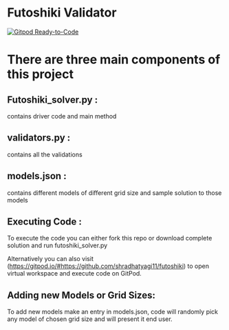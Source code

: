 # Futoshiki Validator
[![Gitpod Ready-to-Code](https://img.shields.io/badge/Gitpod-Ready--to--Code-blue?logo=gitpod)](https://gitpod.io/#https://github.com/shradhatyagi11/futoshiki) 

# There are three main components of this project 

## Futoshiki_solver.py : 
  contains driver code and main method
## validators.py : 
  contains all the validations
## models.json : 
  contains different models of different grid size and sample solution to those models
  
## Executing Code :
  To execute the code you can either fork this repo or download complete solution and run futoshiki_solver.py
  
  Alternatively you can also visit (https://gitpod.io/#https://github.com/shradhatyagi11/futoshiki) to open virtual workspace   and execute code on GitPod.

## Adding new Models or Grid Sizes: 
  To add new models make an entry in models.json, code will randomly pick any model of chosen grid size and will present it     end user.


